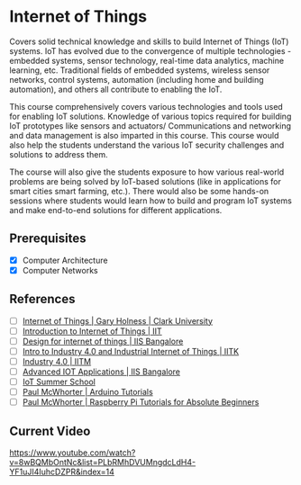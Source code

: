 # Internet of Things

Covers solid technical knowledge and skills to build Internet of
Things (IoT) systems. IoT has evolved due to the convergence of multiple technologies -
embedded systems, sensor technology, real-time data analytics, machine learning, etc. Traditional fields of
embedded systems, wireless sensor networks, control systems, automation (including home and building
automation), and others all contribute to enabling the IoT.

This course comprehensively covers various
technologies and tools used for enabling IoT solutions. Knowledge of various topics required for building
IoT prototypes like sensors and actuators/ Communications and networking and data management is also
imparted in this course. This course would also help the students understand the various IoT security
challenges and solutions to address them.

The course will also give the students exposure to how various
real-world problems are being solved by IoT-based solutions (like in applications for smart cities smart
farming, etc.). There would also be some hands-on sessions where students would learn how to build and
program IoT systems and make end-to-end solutions for different applications.

## Prerequisites

- [x] Computer Architecture
- [x] Computer Networks

## References

- [ ] [Internet of Things | Gary Holness | Clark University](https://www.youtube.com/playlist?list=PLuflXFChe0K_VYdK9dAvHRrSwxdeMgrVd)
- [ ] [Introduction to Internet of Things | IIT](https://www.youtube.com/playlist?list=PLJ5C_6qdAvBG7SHg5mLOQq6bzF-sOPu3k)
- [ ] [Design for internet of things | IIS Bangalore](https://www.youtube.com/playlist?list=PLgMDNELGJ1CaBrefq-0eYatfOnoncW0y-)
- [ ] [Intro to Industry 4.0 and Industrial Internet of Things | IITK](https://www.youtube.com/playlist?list=PLbRMhDVUMngdcLdH4-YF1uJI4IuhcDZPR)
- [ ] [Industry 4.0 | IITM](https://www.youtube.com/playlist?list=PLZ2ps__7DhBYMPKbh4tomTEoMiXTq9_3e)
- [ ] [Advanced IOT Applications | IIS Bangalore](https://www.youtube.com/playlist?list=PLgMDNELGJ1CZoUIF-iKcH9TSVcmG6IBcU)
- [ ] [IoT Summer School](https://www.youtube.com/playlist?list=PLHih6DnKQaoYQ5PIT3Tp-UrqUguDYWYQu)
- [ ] [Paul McWhorter | Arduino Tutorials](https://www.youtube.com/playlist?list=PLGs0VKk2DiYw-L-RibttcvK-WBZm8WLEP)
- [ ] [Paul McWhorter | Raspberry Pi Tutorials for Absolute Beginners](https://www.youtube.com/playlist?list=PLGs0VKk2DiYxdMjCJmcP6jt4Yw6OHK85O)

## Current Video

https://www.youtube.com/watch?v=8wBQMbOntNc&list=PLbRMhDVUMngdcLdH4-YF1uJI4IuhcDZPR&index=14